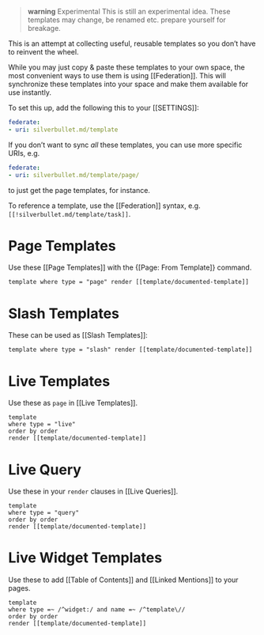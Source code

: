 > **warning** Experimental
> This is still an experimental idea. These templates may change, be renamed etc. prepare yourself for breakage.

This is an attempt at collecting useful, reusable templates so you don’t have to reinvent the wheel.

While you may just copy & paste these templates to your own space, the most convenient ways to use them is using [[Federation]]. This will synchronize these templates into your space and make them available for use instantly.

To set this up, add the following this to your [[SETTINGS]]:

```yaml
federate:
- uri: silverbullet.md/template
```

If you don’t want to sync _all_ these templates, you can use more specific URIs, e.g.
```yaml
federate:
- uri: silverbullet.md/template/page/
```
to just get the page templates, for instance.

To reference a template, use the [[Federation]] syntax, e.g. `[[!silverbullet.md/template/task]]`.

# Page Templates
Use these [[Page Templates]] with the {[Page: From Template]} command.

```query
template where type = "page" render [[template/documented-template]]
```

# Slash Templates
These can be used as [[Slash Templates]]:

```query
template where type = "slash" render [[template/documented-template]]
```

# Live Templates
Use these as `page` in [[Live Templates]].

```query
template
where type = "live"
order by order
render [[template/documented-template]]
```

# Live Query
Use these in your `render` clauses in [[Live Queries]].

```query
template
where type = "query"
order by order
render [[template/documented-template]]
```

# Live Widget Templates
Use these to add [[Table of Contents]] and [[Linked Mentions]] to your pages.

```query
template
where type =~ /^widget:/ and name =~ /^template\//
order by order
render [[template/documented-template]]
```

